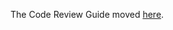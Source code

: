 The Code Review Guide moved [here](https://github.com/AnalyticalGraphicsInc/cesium/blob/master/Documentation/Contributors/CodeReviewGuide/README.md).